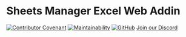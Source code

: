 # Sheets Manager Excel Web Addin

[![Contributor Covenant](https://img.shields.io/badge/Contributor%20Covenant-v2.0%20adopted-ff69b4.svg)](CODE_OF_CONDUCT.md)
[![Maintainability](https://api.codeclimate.com/v1/badges/2d9fa9ef8b8d987b3545/maintainability)](https://codeclimate.com/github/xsoulspace/sheets_manager_excel_addin/maintainability)
[![GitHub](https://img.shields.io/github/license/xsoulspace/sheets_manager_excel_addin)](LICENSE)
[Join our Discord](https://discord.gg/y54DpJwmAn)
